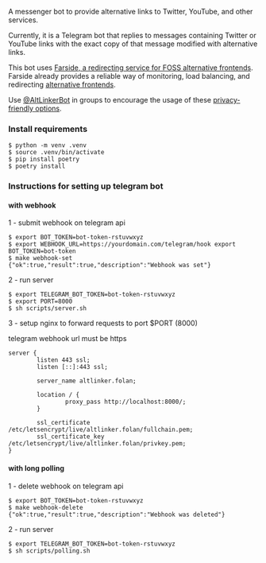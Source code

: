A messenger bot to provide alternative links to Twitter, YouTube, and other services.

Currently, it is a Telegram bot that replies to messages containing Twitter or YouTube links with the exact copy of that message modified with alternative links.

This bot uses [Farside, a redirecting service for FOSS alternative frontends](https://github.com/benbusby/farside). Farside already provides a reliable way of monitoring, load balancing, and redirecting [alternative frontends](https://github.com/mendel5/alternative-front-ends).

Use [@AltLinkerBot](https://t.me/AltLinkerBot) in groups to encourage the usage of these [privacy-friendly options](https://github.com/Lissy93/awesome-privacy#proxy-sites).


### Install requirements

```console
$ python -m venv .venv
$ source .venv/bin/activate
$ pip install poetry
$ poetry install
```

### Instructions for setting up telegram bot

#### with webhook

1 - submit webhook on telegram api

```console
$ export BOT_TOKEN=bot-token-rstuvwxyz
$ export WEBHOOK_URL=https://yourdomain.com/telegram/hook export BOT_TOKEN=bot-token
$ make webhook-set
{"ok":true,"result":true,"description":"Webhook was set"}
```
2 - run server

```console
$ export TELEGRAM_BOT_TOKEN=bot-token-rstuvwxyz
$ export PORT=8000
$ sh scripts/server.sh
```

3 - setup nginx to forward requests to port $PORT (8000)
    
telegram webhook url must be https

```nginx
server {
        listen 443 ssl;
        listen [::]:443 ssl;

        server_name altlinker.folan;

        location / {
                proxy_pass http://localhost:8000/;
        }

        ssl_certificate /etc/letsencrypt/live/altlinker.folan/fullchain.pem;
        ssl_certificate_key /etc/letsencrypt/live/altlinker.folan/privkey.pem;
}
```

#### with long polling

1 - delete webhook on telegram api

```console
$ export BOT_TOKEN=bot-token-rstuvwxyz
$ make webhook-delete
{"ok":true,"result":true,"description":"Webhook was deleted"}
```

2 - run server

```console
$ export TELEGRAM_BOT_TOKEN=bot-token-rstuvwxyz
$ sh scripts/polling.sh
```
